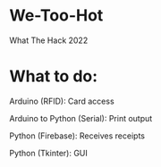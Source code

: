 # We-Too-Hot
What The Hack 2022

# What to do:
Arduino (RFID): Card access

Arduino to Python (Serial): Print output

Python (Firebase): Receives receipts

Python (Tkinter): GUI

